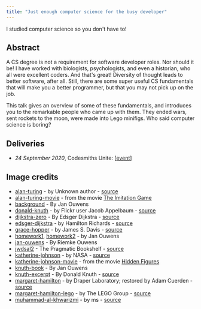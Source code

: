 ```yaml
---
title: "Just enough computer science for the busy developer"
---
```

I studied computer science so you don't have to!

## Abstract
A CS degree is not a requirement for software developer roles. Nor should it be! I have worked with biologists, psychologists, and even a historian, who all were excellent coders. And that's great! Diversity of thought leads to better software, after all. Still, there are some super useful CS fundamentals that will make you a better programmer, but that you may not pick up on the job.

This talk gives an overview of some of these fundamentals, and introduces you to the remarkable people who came up with them. They ended wars, sent rockets to the moon, were made into Lego minifigs. Who said computer science is boring?

## Deliveries
* _24 September 2020_, Codesmiths Unite: [[event](https://codesmithsunite.nl/)]

## Image credits
* [alan-turing](images/alan-turing.jpg) - by Unknown author - [source](https://commons.wikimedia.org/w/index.php?curid=22828488)
* [alan-turing-movie](images/alan-turing-movie.jpg) - from the movie [The Imitation Game](https://www.imdb.com/title/tt2084970/?ref_=fn_al_tt_1)
* [background](images/background.png) - By Jan Ouwens
* [donald-knuth](images/donald-knuth.jpg) - by Flickr user Jacob Appelbaum - [source](https://commons.wikimedia.org/w/index.php?curid=1303242)
* [dijkstra-zero](images/dijkstra-zero.png) - By Edsger Dijkstra - [source](http://www.cs.utexas.edu/users/EWD/ewd08xx/EWD831.PDF)
* [edsger-dijkstra](images/edsger-dijkstra.jpg) - by Hamilton Richards - [source](https://commons.wikimedia.org/w/index.php?curid=4204157)
* [grace-hopper](images/grace-hopper.jpg) - by James S. Davis - [source](https://commons.wikimedia.org/w/index.php?curid=12421475)
* [homework1](images/homework1.jpg), [homework2](images/homework2.jpg) - by Jan Ouwens
* [jan-ouwens](images/jan-ouwens.jpg) - By Riemke Ouwens
* [jwdsal2](images/jwdsal2.jpg) - The Pragmatic Bookshelf - [source](https://pragprog.com/titles/jwdsal2/)
* [katherine-johnson](images/katherine-johnson.jpg) - by NASA - [source](https://commons.wikimedia.org/w/index.php?curid=57372693)
* [katherine-johnson-movie](images/katherine-johnson-movie.jpg) - from the movie [Hidden Figures](https://www.imdb.com/title/tt4846340/?ref_=fn_al_tt_1)
* [knuth-book](images/knuth-book.jpg) - By Jan Ouwens
* [knuth-excerpt](images/knuth-excerpt.jpg) - By Donald Knuth - [source](https://www-cs-faculty.stanford.edu/~knuth/taocp.html)
* [margaret-hamilton](images/margaret-hamilton.jpg) - by Draper Laboratory; restored by Adam Cuerden - [source](https://commons.wikimedia.org/w/index.php?curid=59655977)
* [margaret-hamilton-lego](images/margaret-hamilton-lego.jpg) - by The LEGO Group - [source](https://www.lego.com/en-nl/product/women-of-nasa-21312)
* [muhammad-al-khwarizmi](images/muhammad-al-khwarizmi.png) - by ms - [source](https://commons.wikimedia.org/w/index.php?curid=29993331)

